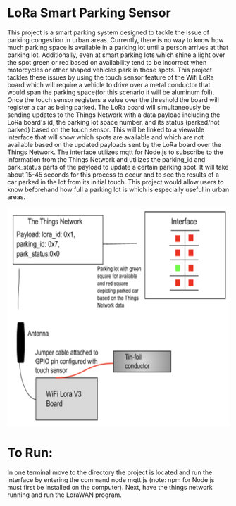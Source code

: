 # LoRa Smart Parking Sensor
  This project is a smart parking system designed to tackle the issue of parking congestion in
 urban areas. Currently, there is no way to know how much parking space is available in a
 parking lot until a person arrives at that parking lot. Additionally, even at smart parking lots which
 shine a light over the spot green or red based on availability tend to be incorrect when
 motorcycles or other shaped vehicles park in those spots. This project tackles these issues by
 using the touch sensor feature of the Wifi LoRa board which will require a vehicle to drive over a
 metal conductor that would span the parking space(for this scenario it will be aluminum foil).
 Once the touch sensor registers a value over the threshold the board will register a car as being
 parked. The LoRa board will simultaneously be sending updates to the Things Network with a
 data payload including the LoRa board's id, the parking lot space number, and its status
 (parked/not parked) based on the touch sensor. This will be linked to a viewable interface that
 will show which spots are available and which are not available based on the updated payloads
 sent by the LoRa board over the Things Network. The interface utilizes mqtt for Node.js to
 subscribe to the information from the Things Network and utilizes the parking_id and
 park_status parts of the payload to update a certain parking spot. It will take about 15-45
 seconds for this process to occur and to see the results of a car parked in the lot from its initial
 touch. This project would allow users to know beforehand how full a parking lot is which is
 especially useful in urban areas. 

  <img src="https://raw.githubusercontent.com/lbacha7/LoRa-Smart_Parking/main/parking.png" alt="Parking Diagram" height="500" width="700" />

# To Run:
 In one terminal move to the directory the project is located and run the interface by entering the
 command node mqtt.js (note: npm for Node js must first be installed on the computer). Next,
 have the things network running and run the LoraWAN program.
